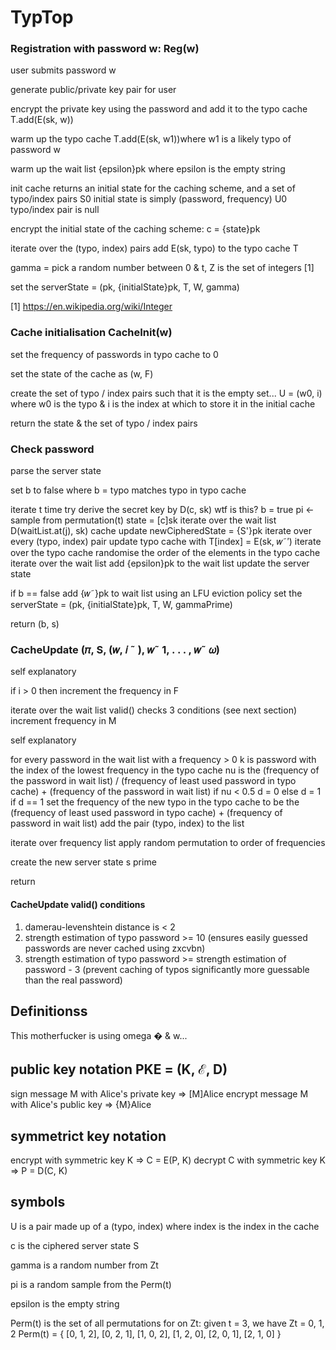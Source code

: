 # TypTop

### Registration with password w: Reg(w)
user submits password w
<!-- (𝑝𝑘, 𝑠𝑘) ←$ 𝒦 -->
generate public/private key pair for user
<!-- T[0] ←$ E𝑤 (𝑠𝑘) -->
encrypt the private key using the password and add it to the typo cache T.add(E(sk, w))
<!-- For 𝑖 = 1, . . . , 𝑡 do T[𝑖] ←$ 𝒞E -->
warm up the typo cache T.add(E(sk, w1))where w1 is a likely typo of password w
<!-- For 𝑗 = 1, . . . , 𝜔 do W[𝑗] ←$ ℰ𝑝𝑘 (𝜀) -->
warm up the wait list {epsilon}pk where epsilon is the empty string
<!-- (S0, 𝒰0) ←$ CacheInit(𝑤) -->
init cache returns an initial state for the caching scheme, and a set of typo/index pairs
    S0 initial state is simply (password, frequency)
    U0 typo/index pair is null
<!-- 𝑐 ←$ ℰ𝑝𝑘 (S0) -->
encrypt the initial state of the caching scheme: c = {state}pk
<!-- For (𝑤, 𝑖 ˜ ) ∈ 𝒰0 do -->
iterate over the (typo, index) pairs
    <!-- T[𝑖] ←$ E𝑤˜(𝑠𝑘) -->
    add E(sk, typo) to the typo cache T
<!-- 𝛾 ←$ Z𝜔 -->
gamma = pick a random number between 0 & t, Z is the set of integers [1]
<!-- 𝑠 ← (𝑝𝑘, 𝑐, T, W, 𝛾) -->
set the serverState = (pk, {initialState}pk, T, W, gamma)
<!-- Return s -->

[1] https://en.wikipedia.org/wiki/Integer

### Cache initialisation CacheInit(w)
<!-- For 𝑖 = 1, . . . , 𝑡 do F[𝑖] ← 0 -->
set the frequency of passwords in typo cache to 0
<!-- S ← (𝑤, F) -->
set the state of the cache as (w, F)
<!-- 𝒰 ← 𝜑 -->
create the set of typo / index pairs such that it is the empty set...
    U = (w0, i) where w0 is the typo & i is the index at which to store it in the initial cache
<!-- Return (S, 𝒰) -->
return the state & the set of typo / index pairs

### Check password
<!-- Parse 𝑠 as (𝑝𝑘, 𝑐, 𝛾, T, W) -->
parse the server state
<!-- 𝑏 ← false -->
set b to false where b = typo matches typo in typo cache
<!-- For 𝑖 = 0, . . . , 𝑡 do -->
iterate t time
    <!-- 𝑠𝑘 ← D𝑤(T[𝑖]) -->
    try derive the secret key by D(c, sk)
    <!-- If 𝑠𝑘 , ⊥ then -->
        wtf is this?
        <!-- 𝑏 ← true; 𝜋 ←$ Perm(𝑡); S ← 𝒟𝑠𝑘 (𝑐) -->
        b = true
        pi <- sample from permutation(t)
        state = [c]sk
        <!-- For 𝑗 = 1, . . . , 𝜔  -->
        iterate over the wait list
            <!-- do 𝑤˜ 𝑗 ← 𝒟𝑠𝑘 (W[𝑗]) -->
            D(waitList.at(j), sk)
        <!-- (S′, 𝒰) ← CacheUpdt(𝜋, S, (𝑤, 𝑖 ˜ ), 𝑤˜ 1, . . . , 𝑤˜ 𝜔) -->
        cache update
        <!-- 𝑐′ ←$ ℰ𝑝𝑘 (S′) -->
        newCipheredState = {S'}pk
        <!-- For (𝑤˜′, 𝑗) ∈ 𝒰 -->
        iterate over every (typo, index) pair
            <!-- do T[𝑗] ←$ E𝑤˜′ (𝑠𝑘) -->
            update typo cache with T[index] = E(sk, 𝑤˜′)
        <!-- For 𝑗 = 1, . . . , 𝑡 -->
        iterate over the typo cache
            <!-- do T′[𝜋[𝑗]] ← T[𝑗]𝑤˜′ -->
            randomise the order of the elements in the typo cache
        <!-- For 𝑗 = 1, . . . , 𝜔 -->
        iterate over the wait list
            <!-- do W[𝑗] ←$ ℰ𝑝𝑘 (𝜀) -->
            add {epsilon}pk to the wait list 
        <!-- 𝑠 ← (𝑝𝑘, 𝑐′, 𝛾, T′, W) -->
        update the server state
<!-- If 𝑏 = false then -->
if b == false
    <!-- W[𝛾] ←$ ℰ𝑝𝑘 (𝑤˜ ); 𝛾′ ← 𝛾 + 1 mod 𝜔 -->
    add {𝑤˜}pk to wait list using an LFU eviction policy
    <!-- 𝑠 ← (𝑝𝑘, 𝑐, T, W, 𝛾′) -->
    set the serverState = (pk, {initialState}pk, T, W, gammaPrime)
<!-- Return (𝑏, 𝑠) -->
return (b, s)

### CacheUpdate (𝜋, S, (𝑤, 𝑖 ˜ ), 𝑤˜ 1, . . . , 𝑤˜ 𝜔)
<!-- Parse S as (𝑤, F) -->
self explanatory
<!-- If 𝑖 > 0 then F[𝑖] ← F[𝑖] + 1 -->
if i > 0 then increment the frequency in F
<!-- For 𝑗 = 1, . . . , 𝜔 do -->
iterate over the wait list
    <!-- If valid(𝑤, 𝑤˜ 𝑗 ) = true then -->
    valid() checks 3 conditions (see next section)
        <!-- ℳ[𝑤˜ 𝑗 ] ← ℳ[𝑤˜ 𝑗 ] + 1 -->
        increment frequency in M
<!-- Sort ℳ in decreasing order of values -->
self explanatory
<!-- For each 𝑤˜′ such that ℳ[𝑤˜′] > 0 do -->
for every password in the wait list with a frequency > 0 
    <!-- 𝑘 ← argmin𝑗 F[𝑗] -->
    k is password with the index of the lowest frequency in the typo cache
    <!-- 𝜈 ← ℳ[𝑤˜′]/(F[𝑘] + ℳ[𝑤˜′]) -->
    nu is the (frequency of the password in wait list) / (frequency of least used password in typo cache) + (frequency of the password in wait list)
    <!-- 𝑑 ← 𝜈 {0, 1} -->
    if nu < 0.5 d = 0 else d = 1
    <!-- If 𝑑 = 1 then -->
    if d == 1
        <!-- F[𝑘] ← F[𝑘] + ℳ[𝑤˜′] -->
        set the frequency of the new typo in the typo cache to be the (frequency of least used password in typo cache) + (frequency of password in wait list)
        <!-- 𝒰 ← 𝒰 ∪ {(𝑤˜′, 𝑘)} -->
        add the pair (typo, index) to the list
<!-- For 𝑗 = 1, . . . , 𝑡 do -->
iterate over frequency list
    <!-- F′[𝜋(𝑗)] ← F[𝑗] -->
    apply random permutation to order of frequencies
<!-- S′ ← (𝑤, F′) -->
create the new server state s prime
<!-- Return (S′, 𝒰) -->
return

#### CacheUpdate valid() conditions
1. damerau-levenshtein distance is < 2
2. strength estimation of typo password >= 10   (ensures easily guessed passwords are never cached using zxcvbn)
3. strength estimation of typo password >= strength estimation of password - 3  (prevent caching of typos significantly more guessable than the real password)

## Definitionss

This motherfucker is using omega � & w...


## public key notation PKE = (K, ℰ, D)
sign message M with Alice's private key   => [M]Alice
encrypt message M with Alice's public key => {M}Alice

## symmetrict key notation
encrypt with symmetric key K   => C = E(P, K)
decrypt C with symmetric key K => P = D(C, K)

## symbols
U is a pair made up of a (typo, index) where index is the index in the cache

c is the ciphered server state S

gamma is a random number from Zt

pi is a random sample from the Perm(t)

epsilon is the empty string

Perm(t) is the set of all permutations for on Zt:
    given t = 3, we have Zt = 0, 1, 2
    Perm(t) = {
        [0, 1, 2],
        [0, 2, 1],
        [1, 0, 2],
        [1, 2, 0],
        [2, 0, 1],
        [2, 1, 0]
    }
